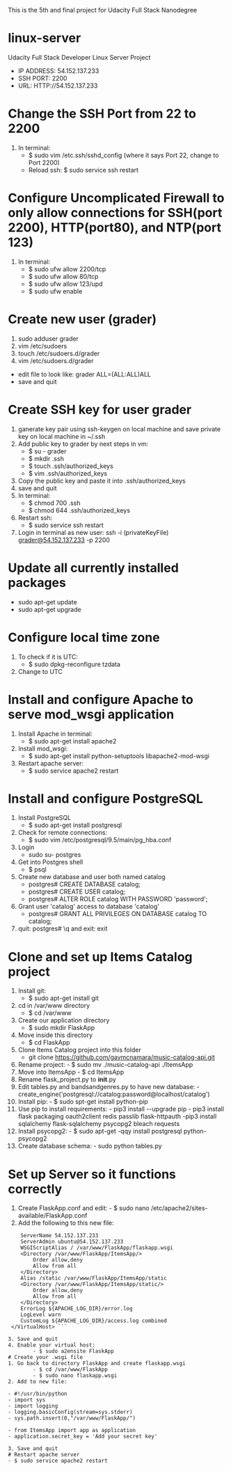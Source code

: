 This is the 5th and final project for Udacity Full Stack Nanodegree
# linux-server
Udacity Full Stack Developer Linux Server Project 
- IP ADDRESS: 54.152.137.233
- SSH PORT: 2200
- URL: HTTP://54.152.137.233
# Change the SSH Port from 22 to 2200
1. In terminal: 
    - $ sudo vim /etc.ssh/sshd_config (where it says Port 22, change to Port 2200)
    - Reload ssh: $ sudo service ssh restart 
# Configure Uncomplicated Firewall to only allow connections for SSH(port 2200), HTTP(port80), and NTP(port 123)
1. In terminal:
    - $ sudo ufw allow 2200/tcp
    - $ sudo ufw allow 80/tcp
    - $ sudo ufw allow 123/upd
    - $ sudo ufw enable 
# Create new user (grader)
1. sudo adduser grader
2. vim /etc/sudoers
3. touch /etc/sudoers.d/grader
4. vim /etc/sudoers.d/grader
- edit file to look like: grader ALL=(ALL:ALL)ALL
- save and quit 
# Create SSH key for user grader
1. ganerate key pair using ssh-keygen on local machine and save private key on local machine in ~/.ssh
2. Add public key to grader by next steps in vm:
    - $ su - grader
    - $ mkdir .ssh
    - $ touch .ssh/authorized_keys
    - $ vim .ssh/authorized_keys 
3. Copy the public key and paste it into .ssh/authorized_keys
4. save and quit 
5. In terminal: 
    - $ chmod 700 .ssh
    - $ chmod 644 .ssh/authorized_keys
6. Restart ssh:
    - $ sudo service ssh restart
7. Login in terminal as new user: ssh -i (privateKeyFile) grader@54.152.137.233 -p 2200
# Update all currently installed packages
- sudo apt-get update
- sudo apt-get upgrade
# Configure local time zone
1. To check if it is UTC:
    - $ sudo dpkg-reconfigure tzdata
2. Change to UTC
# Install and configure Apache to serve mod_wsgi application
1. Install Apache in terminal:
    - $ sudo apt-get install apache2
2. Install mod_wsgi:
    - $ sudo apt-get install python-setuptools libapache2-mod-wsgi
3. Restart apache server:
    - $ sudo service apache2 restart
# Install and configure PostgreSQL
1. Install PostgreSQL
    - $ sudo apt-get install postgresql
2. Check for remote connections:
    - $ sudo vim /etc/postgresql/9.5/main/pg_hba.conf
3. Login 
    - sudo su- postgres
4. Get into Postgres shell
    - $ psql
5. Create new database and user both named catalog
    - postgres# CREATE DATABASE catalog;
    - postgres# CREATE USER catalog;
    - postgres# ALTER ROLE catalog WITH PASSWORD 'password';
6. Grant user 'catalog' access to database 'catalog'
    - postgres# GRANT ALL PRIVILEGES ON DATABASE catalog TO catalog;
7. quit: postgres# \q and exit: exit 
# Clone and set up Items Catalog project 
1. Install git: 
    - $ sudo apt-get install git
2. cd in /var/www directory
    - $ cd /var/www 
3. Create our application directory 
    - $ sudo mkdir FlaskApp
4. Move inside this directory
    - $ cd FlaskApp
5. Clone Items Catalog project into this folder 
    - git clone https://github.com/gavmcnamara/music-catalog-api.git
6. Rename project:
        - $ sudo mv ./music-catalog-api ./ItemsApp
7. Move into ItemsApp
        - $ cd ItemsApp
8. Rename flask_project.py to __init__.py
9. Edit tables.py and bandsandgenres.py to have new database:
        - create_engine('postgresql://catalog:password@localhost/catalog')
10. Install pip:
        - $ sudo spt-get install python-pip
11. Use pip to install requirements:
        - pip3 install --upgrade pip
        - pip3 install flask packaging oauth2client redis passlib flask-httpauth
         -pip3 install sqlalchemy flask-sqlalchemy psycopg2 bleach requests
12. Install psycopg2:
        - $ sudo apt-get -qqy install postgresql python-psycopg2
13. Create database schema:
        - sudo python tables.py
# Set up Server so it functions correctly
1. Create FlaskApp.conf and edit:
        - $ sudo nano /etc/apache2/sites-available/FlaskApp.conf
2. Add the following to this new file:

``` <VirtualHost *:80>
 	ServerName 54.152.137.233
 	ServerAdmin ubuntu@54.152.137.233
 	WSGIScriptAlias / /var/www/FlaskApp/flaskapp.wsgi
 	<Directory /var/www/FlaskApp/ItemsApp/>
 		Order allow,deny
 		Allow from all
 	</Directory>
 	Alias /static /var/www/FlaskApp/ItemsApp/static
 	<Directory /var/www/FlaskApp/ItemsApp/static/>
 		Order allow,deny
 		Allow from all
 	</Directory>
 	ErrorLog ${APACHE_LOG_DIR}/error.log
 	LogLevel warn
	CustomLog ${APACHE_LOG_DIR}/access.log combined
 </VirtualHost> ```

3. Save and quit  
4. Enable your virtual host:
        - $ sudo a2ensite FlaskApp
# Create your .wsgi file 
1. Go back to directory FlaskApp and create flaskapp.wsgi
        - $ cd /var/www/FlaskApp
        - $ sudo nano flaskapp.wsgi
2. Add to new file:

- #!/usr/bin/python
- import sys
- import logging
- logging.basicConfig(stream=sys.stderr)
- sys.path.insert(0,"/var/www/FlaskApp/")

- from ItemsApp import app as application
- application.secret_key = 'Add your secret key'

3. Save and quit
# Restart apache server
- $ sudo service apache2 restart 
